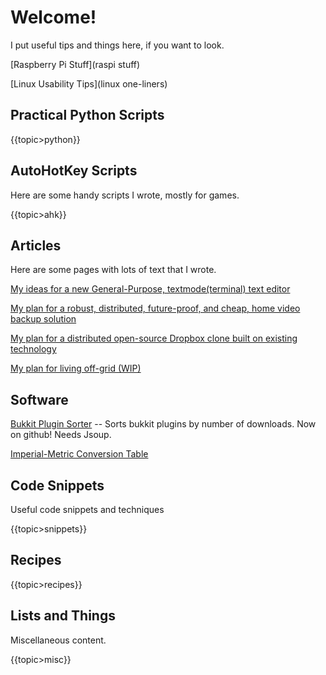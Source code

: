 # Welcome!

I put useful tips and things here, if you want to look.

[Raspberry Pi Stuff](raspi stuff)

[Linux Usability Tips](linux one-liners)

## Practical Python Scripts

{{topic>python}}

## AutoHotKey Scripts

Here are some handy scripts I wrote, mostly for games.

{{topic>ahk}}

## Articles

Here are some pages with lots of text that I wrote.

[My ideas for a new General-Purpose, textmode(terminal) text editor](gptmte)

[My plan for a robust, distributed, future-proof, and cheap, home video backup solution](homeVidBackup)

[My plan for a distributed open-source Dropbox clone built on existing technology](distribox)

[My plan for living off-grid (WIP)](offgrid)

## Software

[Bukkit Plugin Sorter](https://github.com/medavox/BukkitPluginSorter) -- Sorts bukkit plugins by number of downloads. Now on github! Needs Jsoup.

[Imperial-Metric Conversion Table](imperial-metric)

## Code Snippets

Useful code snippets and techniques

{{topic>snippets}}

## Recipes

{{topic>recipes}}

## Lists and Things

Miscellaneous content.

{{topic>misc}}
